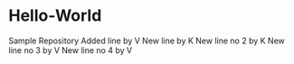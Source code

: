 # Hello-World
Sample Repository
Added line by V
New line by K
New line no 2 by K
New line no 3 by V
New line no 4 by V
